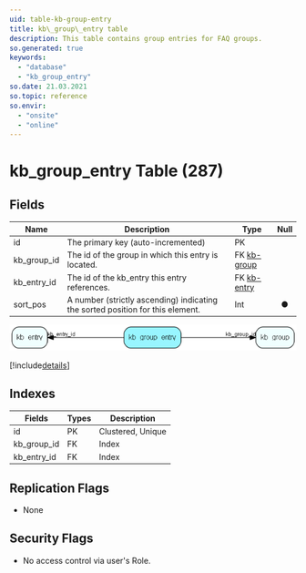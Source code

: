 ```yaml
---
uid: table-kb-group-entry
title: kb\_group\_entry table
description: This table contains group entries for FAQ groups.
so.generated: true
keywords:
  - "database"
  - "kb_group_entry"
so.date: 21.03.2021
so.topic: reference
so.envir:
  - "onsite"
  - "online"
---
```


# kb\_group\_entry Table (287)

## Fields

| Name | Description | Type | Null |
|------|-------------|------|:----:|
|id|The primary key (auto-incremented)|PK| |
|kb\_group\_id|The id of the group in which this entry is located.|FK [kb-group](kb-group.md)| |
|kb\_entry\_id|The id of the kb_entry this entry references.|FK [kb-entry](kb-entry.md)| |
|sort\_pos|A number (strictly ascending) indicating the sorted position for this element.|Int|&#x25CF;|


![kb_group_entry table relationship diagram](./media/kb_group_entry.png)

[!include[details](./includes/kb-group-entry.md)]

## Indexes

| Fields | Types | Description |
|--------|-------|-------------|
|id |PK |Clustered, Unique |
|kb\_group\_id |FK |Index |
|kb\_entry\_id |FK |Index |

## Replication Flags

* None

## Security Flags

* No access control via user's Role.

